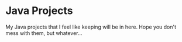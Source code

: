 # Java Projects
My Java projects that I feel like keeping will be in here. Hope you don't mess with them, but whatever...
